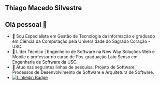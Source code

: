 ## Thiago Macedo Silvestre

## Olá pessoal 👋

- 🔭 Sou Especialista em Gestão de Tecnologia da Informação e graduado em Ciência da Computação pela Universidade do Sagrado Coração - USC.
- 🌱 Líder Técnico | Engenheiro de Software na New Way Soluções Web e Mobile e professor no curso de Pós-graduação Lato Senso em Engenharia de Software da USC.
- 💬 Atuo nas seguintes linhas de pesquisa: Projeto de Software, Processos de Desenvolvimento de Software e Arquitetura de Software.
- [![Linkedin Badge](https://img.shields.io/endpoint?label=ThiagoMSilvestre&logo=linkedin&style=flat-square&url=https%3A%2F%2Fwww.linkedin.com%2Fin%2Fthiagomsilvestre)](www.linkedin.com/in/thiagomsilvestre)


